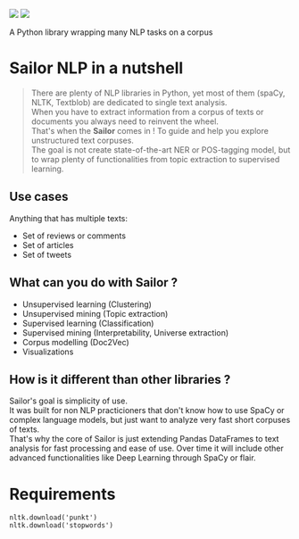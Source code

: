 ![](https://i.ibb.co/R6G65pW/logo1.png)
![](https://i.ibb.co/f2qW1mP/banner1.png)

A Python library wrapping many NLP tasks on a corpus

# Sailor NLP in a nutshell
> There are plenty of NLP libraries in Python, yet most of them (spaCy, NLTK, Textblob) are dedicated to single text analysis. <br>
> When you have to extract information from a corpus of texts or documents you always need to reinvent the wheel.<br>
> That's when the **Sailor** comes in ! To guide and help you explore unstructured text corpuses. <br>
> The goal is not create state-of-the-art NER or POS-tagging model, but to wrap plenty of functionalities from topic extraction to supervised learning.<br>

## Use cases
Anything that has multiple texts:
- Set of reviews or comments
- Set of articles
- Set of tweets

## What can you do with Sailor ?
- Unsupervised learning (Clustering)
- Unsupervised mining (Topic extraction)
- Supervised learning (Classification)
- Supervised mining (Interpretability, Universe extraction)
- Corpus modelling (Doc2Vec)
- Visualizations

## How is it different than other libraries ?
Sailor's goal is simplicity of use. <br> 
It was built for non NLP practicioners that don't know how to use SpaCy or complex language models, but just want to analyze very fast short corpuses of texts. <br>
That's why the core of Sailor is just extending Pandas DataFrames to text analysis for fast processing and ease of use. 
Over time it will include other advanced functionalities like Deep Learning through SpaCy or flair.



# Requirements
```
nltk.download('punkt')
nltk.download('stopwords')
```